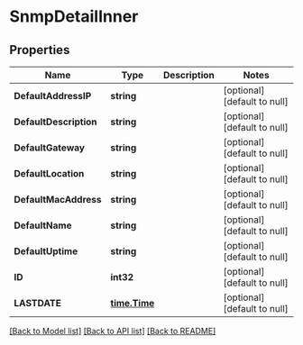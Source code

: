 # SnmpDetailInner

## Properties
Name | Type | Description | Notes
------------ | ------------- | ------------- | -------------
**DefaultAddressIP** | **string** |  | [optional] [default to null]
**DefaultDescription** | **string** |  | [optional] [default to null]
**DefaultGateway** | **string** |  | [optional] [default to null]
**DefaultLocation** | **string** |  | [optional] [default to null]
**DefaultMacAddress** | **string** |  | [optional] [default to null]
**DefaultName** | **string** |  | [optional] [default to null]
**DefaultUptime** | **string** |  | [optional] [default to null]
**ID** | **int32** |  | [optional] [default to null]
**LASTDATE** | [**time.Time**](time.Time.md) |  | [optional] [default to null]

[[Back to Model list]](../README.md#documentation-for-models) [[Back to API list]](../README.md#documentation-for-api-endpoints) [[Back to README]](../README.md)

